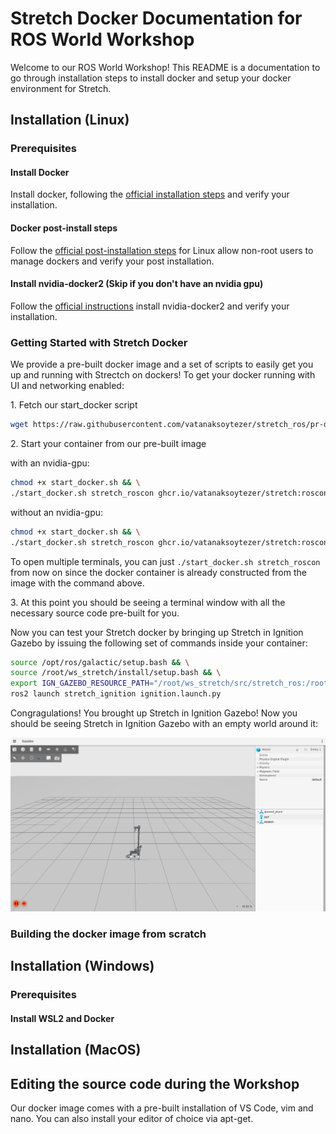 # Stretch Docker Documentation for ROS World Workshop

Welcome to our ROS World Workshop! This README is a documentation to go through installation steps to install docker and setup your docker environment for Stretch.

## Installation (Linux)

### Prerequisites

#### Install Docker

Install docker, following the [official installation steps](https://docs.docker.com/engine/install/ubuntu/#install-using-the-repository) and verify your installation.

#### Docker post-install steps

Follow the [official post-installation steps](https://docs.docker.com/engine/install/linux-postinstall/#manage-docker-as-a-non-root-user) for Linux allow non-root users to manage dockers and verify your post installation.

#### Install nvidia-docker2 (Skip if you don't have an nvidia gpu)

Follow the [official instructions](https://docs.nvidia.com/datacenter/cloud-native/container-toolkit/install-guide.html#installing-on-ubuntu-and-debian) install nvidia-docker2 and verify your installation.

### Getting Started with Stretch Docker

We provide a pre-built docker image and a set of scripts to easily get you up and running with Strectch on dockers! To get your docker running with UI and networking enabled:

1\. Fetch our start_docker script

```bash
wget https://raw.githubusercontent.com/vatanaksoytezer/stretch_ros/pr-docker/docker/scripts/start_docker.sh
```

2\. Start your container from our pre-built image

with an nvidia-gpu:

```bash
chmod +x start_docker.sh && \
./start_docker.sh stretch_roscon ghcr.io/vatanaksoytezer/stretch:roscon
```

without an nvidia-gpu:

```bash
chmod +x start_docker.sh && \
./start_docker.sh stretch_roscon ghcr.io/vatanaksoytezer/stretch:roscon nogpu
```

To open multiple terminals, you can just `./start_docker.sh stretch_roscon` from now on since the docker container is already constructed from the image with the command above.

3\. At this point you should be seeing a terminal window with all the necessary source code pre-built for you. 

Now you can test your Stretch docker by bringing up Stretch in Ignition Gazebo by issuing the following set of commands inside your container:

```bash
source /opt/ros/galactic/setup.bash && \
source /root/ws_stretch/install/setup.bash && \
export IGN_GAZEBO_RESOURCE_PATH="/root/ws_stretch/src/stretch_ros:/root/ws_stretch/src/realsense-ros:/root/ws_stretch/src/aws-robomaker-small-house-world/models" && \
ros2 launch stretch_ignition ignition.launch.py
```

Congragulations! You brought up Stretch in Ignition Gazebo! Now you should be seeing Stretch in Ignition Gazebo with an empty world around it:

![Stretch with Ignition Gazebo](media/stretch_empty_world.png)
### Building the docker image from scratch

## Installation (Windows)

### Prerequisites

#### Install WSL2 and Docker

## Installation (MacOS)

## Editing the source code during the Workshop

Our docker image comes with a pre-built installation of VS Code, vim and nano. You can also install your editor of choice via apt-get.
